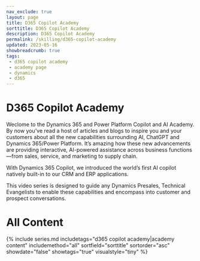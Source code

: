 ```yaml
---
nav_exclude: true
layout: page
title: D365 Copilot Academy
sorttitle: D365 Copilot Academy
description: D365 Copilot Academy
permalink: /skilling/d365-copilot-academy
updated: 2023-05-16
showbreadcrumb: true
tags: 
 - d365 copilot academy
 - academy page
 - dynamics
 - d365
---
```


# D365 Copilot Academy

Weclome to the Dynamics 365 and Power Platform Copilot and AI Academy. By now you’ve read a host of articles and blogs to inspire you and your customers about all the new capabilities surrounding AI, ChatGPT and Dynamics 365/Power Platform. It’s amazing how these new advancements are providing interactive, AI-powered assistance across business functions—from sales, service, and marketing to supply chain.

With Dynamics 365 Copilot, we introduced the world’s first AI copilot natively built-in to our CRM and ERP applications.

This video series is designed to guide any Dynamics Presales, Technical Evangelists to enable these capabilities and encompass into customer and prospect conversations.

# All Content

{% include series.md 
    includetags="d365 copilot academy|academy content" 
    includemethod="all" 
    sortfield="sorttitle" sortorder="asc" showdate="false" showtags="true" 
    visualstyle="tiny"
%}
